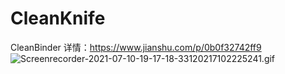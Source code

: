 # CleanKnife
CleanBinder
详情：https://www.jianshu.com/p/0b0f32742ff9
![Screenrecorder-2021-07-10-19-17-18-33120217102225241.gif](https://upload-images.jianshu.io/upload_images/19865651-9d55d7f182c8d596.gif?imageMogr2/auto-orient/strip)
